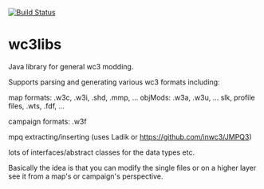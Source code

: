 [![Build Status](https://travis-ci.org/inwc3/wc3libs.svg?branch=master)](https://travis-ci.org/inwc3/wc3libs)
# wc3libs
Java library for general wc3 modding.

Supports parsing and generating various wc3 formats including:

map formats:
  .w3c, .w3i, .shd, .mmp, ...
  objMods: .w3a, .w3u, ...
  slk, profile files, .wts, .fdf, ...

campaign formats: 
  .w3f

mpq extracting/inserting (uses Ladik or https://github.com/inwc3/JMPQ3)

lots of interfaces/abstract classes for the data types etc.

Basically the idea is that you can modify the single files or on a higher layer see it from a map's or campaign's perspective.
